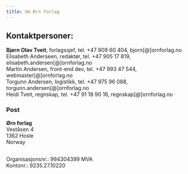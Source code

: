 ```yaml
---
title: Om Ørn Forlag
---
```



## Kontaktpersoner:
**Bjørn Olav Tveit**, forlagssjef, tel. +47 909 60 404, bjorn[@]ornforlag.no  
Elisabeth Anderseen, redaktør, tel. +47 905 17 819, elisabeth.andersen[@]ornforlag.no  
Martin Andersen, front-end dev, tel. +47 993 47 544, webmaster[@]ornforlag.no  
Torgunn Andersen, logistikk, tel. +47 975 96 088, torgunn.andersen[@]ornforlag.no  
Heidi Tveit, regnskap, tel. +47 91 18 90 16, regnskap[@]ornforlag.no  
 
### Post
**Ørn forlag**  
Veståsen 4  
1362 Hosle  
Norway  
##
Organisasjonsnr.: 994304399 MVA  
Kontonr.: 9235.27.10220
